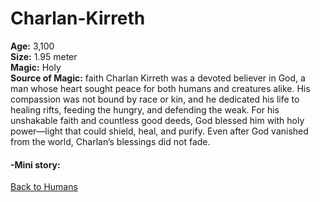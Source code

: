 # Charlan-Kirreth

**Age:** 3,100  
**Size:** 1.95 meter   
**Magic:** Holy  
**Source of Magic:** faith
Charlan Kirreth was a devoted believer in God, a man whose heart sought peace for both humans and creatures alike. His compassion was not bound by race or kin, and he dedicated his life to healing rifts, feeding the hungry, and defending the weak. For his unshakable faith and countless good deeds, God blessed him with holy power—light that could shield, heal, and purify. Even after God vanished from the world, Charlan’s blessings did not fade.

#### -Mini story: 
[Back to Humans](../human.md)
